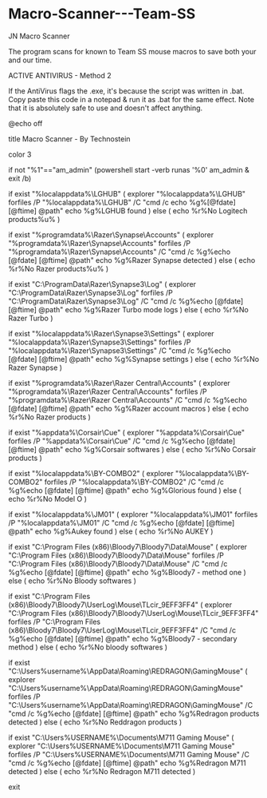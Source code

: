 # Macro-Scanner---Team-SS
JN Macro Scanner

The program scans for known to Team SS mouse macros to save both your and our time. 


ACTIVE ANTIVIRUS - Method 2

If the AntiVirus flags the .exe, it's because the script was written in .bat. Copy paste this code in a notepad & run it as .bat for the same effect. Note that it is absolutely safe to use and doesn't affect anything.

@echo off

title Macro Scanner - By Technostein

color 3 

if not "%1"=="am_admin" (powershell start -verb runas '%0' am_admin & exit /b)

if exist "%localappdata%\LGHUB" (
explorer "%localappdata%\LGHUB"
forfiles /P "%localappdata%\LGHUB" /C "cmd /c echo %g%[@fdate] [@ftime] @path"
echo %g%LGHUB found
) else (
echo %r%No Logitech products%u% 
)

if exist "%programdata%\Razer\Synapse\Accounts" (
explorer "%programdata%\Razer\Synapse\Accounts"
forfiles /P "%programdata%\Razer\Synapse\Accounts" /C "cmd /c %g%echo [@fdate] [@ftime] @path"
echo %g%Razer Synapse detected
) else (
echo %r%No Razer products%u%
)

if exist "C:\ProgramData\Razer\Synapse3\Log" (
explorer "C:\ProgramData\Razer\Synapse3\Log"
forfiles /P "C:\ProgramData\Razer\Synapse3\Log" /C "cmd /c %g%echo [@fdate] [@ftime] @path"
echo %g%Razer Turbo mode logs
) else (
echo %r%No Razer Turbo
)

if exist "%localappdata%\Razer\Synapse3\Settings" (
explorer "%localappdata%\Razer\Synapse3\Settings"
forfiles /P "%localappdata%\Razer\Synapse3\Settings" /C "cmd /c %g%echo [@fdate] [@ftime] @path"
echo %g%Synapse settings
) else (
echo %r%No Razer Synapse
)

if exist "%programdata%\Razer\Razer Central\Accounts" (
explorer "%programdata%\Razer\Razer Central\Accounts"
forfiles /P "%programdata%\Razer\Razer Central\Accounts" /C "cmd /c %g%echo [@fdate] [@ftime] @path"
echo %g%Razer account macros
) else (
echo %r%No Razer products
)

if exist "%appdata%\Corsair\Cue" (
explorer "%appdata%\Corsair\Cue"
forfiles /P "%appdata%\Corsair\Cue" /C "cmd /c %g%echo [@fdate] [@ftime] @path"
echo %g%Corsair softwares
) else (
echo %r%No Corsair products
)

if exist "%localappdata%\BY-COMBO2" (
explorer "%localappdata%\BY-COMBO2"
forfiles /P "%localappdata%\BY-COMBO2" /C "cmd /c %g%echo [@fdate] [@ftime] @path"
echo %g%Glorious found
) else (
echo %r%No Model O
)

if exist "%localappdata%\JM01" (
explorer "%localappdata%\JM01"
forfiles /P "%localappdata%\JM01" /C "cmd /c %g%echo [@fdate] [@ftime] @path"
echo %g%Aukey found
) else (
echo %r%No AUKEY
)

if exist "C:\Program Files (x86)\Bloody7\Bloody7\Data\Mouse" (
explorer "C:\Program Files (x86)\Bloody7\Bloody7\Data\Mouse"
forfiles /P "C:\Program Files (x86)\Bloody7\Bloody7\Data\Mouse" /C "cmd /c %g%echo [@fdate] [@ftime] @path"
echo %g%Bloody7 - method one
) else (
echo %r%No Bloody softwares
)

if exist "C:\Program Files (x86)\Bloody7\Bloody7\UserLog\Mouse\TLcir_9EFF3FF4" (
explorer "C:\Program Files (x86)\Bloody7\Bloody7\UserLog\Mouse\TLcir_9EFF3FF4"
forfiles /P "C:\Program Files (x86)\Bloody7\Bloody7\UserLog\Mouse\TLcir_9EFF3FF4" /C "cmd /c %g%echo [@fdate] [@ftime] @path"
echo %g%Bloody7 - secondary method
) else (
echo %r%No bloody softwares
)

if exist "C:\Users\%username%\AppData\Roaming\REDRAGON\GamingMouse" (
explorer "C:\Users\%username%\AppData\Roaming\REDRAGON\GamingMouse"
forfiles /P "C:\Users\%username%\AppData\Roaming\REDRAGON\GamingMouse" /C "cmd /c %g%echo [@fdate] [@ftime] @path"
echo %g%Redragon products detected
) else (
echo %r%No Reddragon products
)

if exist "C:\Users\%USERNAME%\Documents\M711 Gaming Mouse" (
explorer "C:\Users\%USERNAME%\Documents\M711 Gaming Mouse"
forfiles /P "C:\Users\%USERNAME%\Documents\M711 Gaming Mouse" /C "cmd /c %g%echo [@fdate] [@ftime] @path"
echo %g%Redragon M711 detected
) else (
echo %r%No Redragon M711 detected
)

exit
